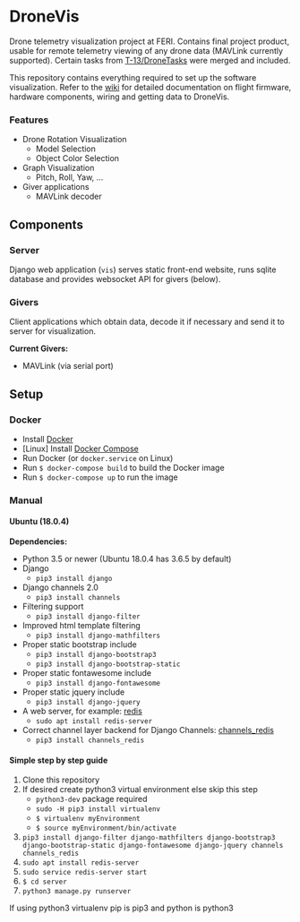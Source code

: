 # DroneVis

Drone telemetry visualization project at FERI. Contains final project product, usable for remote telemetry viewing of any drone data (MAVLink currently supported). Certain tasks from [T-13/DroneTasks](https://github.com/T-13/DroneTasks) were merged and included.

This repository contains everything required to set up the software visualization. Refer to the [wiki](https://github.com/T-13/DroneVis/wiki) for detailed documentation on flight firmware, hardware components, wiring and getting data to DroneVis.


### Features

- Drone Rotation Visualization
  - Model Selection
  - Object Color Selection
- Graph Visualization
  - Pitch, Roll, Yaw, ...
- Giver applications
  - MAVLink decoder


## Components

### Server

Django web application (`vis`) serves static front-end website, runs sqlite database and provides websocket API for givers (below).

### Givers

Client applications which obtain data, decode it if necessary and send it to server for visualization.

**Current Givers:**
- MAVLink (via serial port)


## Setup

### Docker

- Install [Docker](https://www.docker.com/get-started)
- [Linux] Install [Docker Compose](https://docs.docker.com/compose/install/)
- Run Docker (or `docker.service` on Linux)
- Run `$ docker-compose build` to build the Docker image
- Run `$ docker-compose up` to run the image

### Manual

#### Ubuntu (18.0.4)

**Dependencies:**
- Python 3.5 or newer (Ubuntu 18.0.4 has 3.6.5 by default)
- Django
    - `pip3 install django`
- Django channels 2.0
    - `pip3 install channels`
- Filtering support
    - `pip3 install django-filter`
- Improved html template filtering
    - `pip3 install django-mathfilters`
- Proper static bootstrap include
    - `pip3 install django-bootstrap3`
    - `pip3 install django-bootstrap-static`
- Proper static fontawesome include
    - `pip3 install django-fontawesome`
- Proper static jquery include
    - `pip3 install django-jquery`
- A web server, for example: [redis](https://redis.io/)
    - `sudo apt install redis-server`
- Correct channel layer backend for Django Channels: [channels_redis](https://github.com/django/channels_redis)
    - `pip3 install channels_redis`

#### Simple step by step guide

1. Clone this repository
2. If desired create python3 virtual environment else skip this step
    - `python3-dev` package required
    - `sudo -H pip3 install virtualenv`
    - `$ virtualenv myEnvironment`
    - `$ source myEnvironment/bin/activate`
3. `pip3 install django-filter django-mathfilters django-bootstrap3 django-bootstrap-static django-fontawesome django-jquery channels channels_redis`
4. `sudo apt install redis-server`
5. `sudo service redis-server start`
6. `$ cd server`
7. `python3 manage.py runserver`

If using python3 virtualenv pip is pip3 and python is python3
